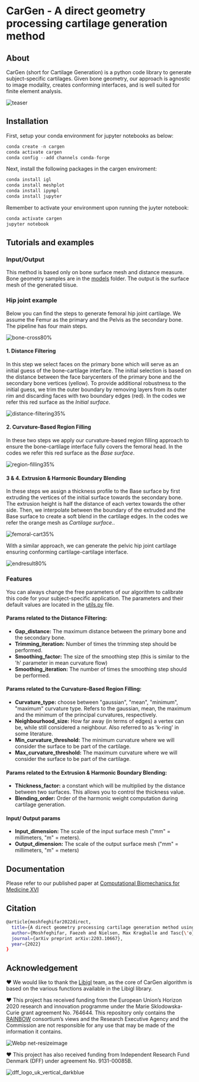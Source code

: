 # CarGen - A direct geometry processing cartilage generation method

## About
CarGen (short for Cartilage Generation) is a python code library to generate subject-specific cartilages. Given bone geometry, our approach is agnostic to image modality, creates conforming interfaces, and is well suited for finite element analysis.

![teaser](https://user-images.githubusercontent.com/45920627/135057084-0b40ceb5-3145-46fa-b604-250802aef935.png)

## Installation
First, setup your conda environment for jupyter notebooks as below: 
```python
conda create -n cargen
conda activate cargen
conda config --add channels conda-forge
```
Next, install the following packages in the cargen enviroment:
```python
conda install igl
conda install meshplot 
conda install ipympl
conda install jupyter
```
Remember to activate your environment upon running the juyter notebook: 
```python
conda activate cargen
jupyter notebook
```
## Tutorials and examples
### Input/Output
This method is based only on bone surface mesh and distance measure. Bone geometry samples are in the [models](https://github.com/diku-dk/CarGen/tree/main/models) folder. The output is the surface mesh of the generated tiisue.
### Hip joint example
Below you can find the steps to generate femoral hip joint cartilage. We assume the Femur as the primary and the Pelvis as the secondary bone. The pipeline has four main steps. 

![bone-cross80%](https://user-images.githubusercontent.com/45920627/135130157-4e5dd3de-42d7-4b0d-9ec2-9071c75f6a54.png)

#### 1. Distance Filtering
In this step we select faces on the primary bone which will serve as an initial guess of the bone-cartilage interface. The initial selection is based on the distance between the face barycenters of the primary bone and the secondary bone vertices (yellow). To provide additional robustness to the initial guess, we trim the outer boundary by removing layers from its outer rim and discarding faces with two boundary edges (red). In the codes we refer this red surface as the *Initial surface*.

![distance-filtering35%](https://user-images.githubusercontent.com/45920627/135129869-290442cc-44b4-452e-aaf1-eac81df6b5b8.gif)

#### 2. Curvature-Based Region Filling
In these two steps we apply our curvature-based region filling approach to ensure the bone-cartilage interface fully covers the femoral head. In the codes we refer this red surface as the *Base surface*.

![region-filling35%](https://user-images.githubusercontent.com/45920627/135134968-c81eeb51-1c54-4d78-92f6-eb91f246a1cc.gif)

#### 3 & 4. Extrusion & Harmonic Boundary Blending
In these steps we assign a thickness profile to the Base surface by first extruding the vertices of the initial surface towards the secondary bone. The extrusion height is half the distance of each vertex towards the other side. Then, we interpolate between the boundary of the extruded and the Base surface to create a soft blend in the cartilage edges. In the codes we refer the orange mesh as *Cartilage surface*..
 
![femoral-cart35%](https://user-images.githubusercontent.com/45920627/135140574-61ade660-5f89-45ba-8d53-610ee3ddf438.png)

With a similar approach, we can generate the pelvic hip joint cartilage ensuring conforming cartilage-cartilage interface.

![endresult80%](https://user-images.githubusercontent.com/45920627/135150788-6004667d-0248-4ecb-84b5-83595d26c62e.png)

### Features
You can always change the free parameters of our algorithm to calibrate this code for your subject-specific application. The parameters and their default values are located in the [utils.py](https://github.com/diku-dk/CarGen/blob/main/cargen/utils.py) file.
#### Params related to the Distance Filtering: 
* **Gap_distance:** The maximum distance between the primary bone and the secondary bone.
* **Trimming_iteration:** Number of times the trimming step should be performed.
* **Smoothing_factor:** The size of the smoothing step (this is similar to the 'h' parameter in mean curvature flow)
* **Smoothing_iteration:** The number of times the smoothing step should be performed.
#### Params related to the Curvature-Based Region Filling: 
* **Curvature_type:** choose between "gaussian", "mean", "minimum", "maximum" curvature type. Refers to the gaussian, mean, the maximum and the minimum of the principal curvatures, respectively.
* **Neighbourhood_size:** How far away (in terms of edges) a vertex can be, while still considered a neighbour. Also referred to as 'k-ring' in some literature.
* **Min_curvature_threshold:** The minimum curvature where we will consider the surface to be part of the cartilage.
* **Max_curvature_threshold:** The maximum curvature where we will consider the surface to be part of the cartilage.
#### Params related to the Extrusion & Harmonic Boundary Blending:
* **Thickness_factor:** a constant which will be multiplied by the distance between two surfaces. This allows you to 
control the thickness value.
* **Blending_order:** Order of the harmonic weight computation during cartilage generation.
#### Input/ Output params
* **Input_dimension:** The scale of the input surface mesh ("mm" = millimeters, "m" = meters).
* **Output_dimension:** The scale of the output surface mesh ("mm" = millimeters, "m" = meters)

## Documentation 
Please refer to our published paper at [Computational Biomechanics for Medicine XVI](https://cbm.mech.uwa.edu.au/CBM2021/index.html)
## Citation
```bash
@article{moshfeghifar2022direct,
  title={A direct geometry processing cartilage generation method using segmented bone models from datasets with poor cartilage visibility},
  author={Moshfeghifar, Faezeh and Nielsen, Max Kragballe and Tasc{\'o}n-Vidarte, Jos{\'e} D and Darkner, Sune and Erleben, Kenny},
  journal={arXiv preprint arXiv:2203.10667},
  year={2022}
}
```
## Acknowledgement 
❤️ We would like to thank the [Libigl](https://libigl.github.io) team, as the core of CarGen algorithm is based on the various functions available in the Libigl library.

❤️ This project has received funding from the European Union’s Horizon 2020 research and innovation programme under the Marie Sklodowska-Curie grant agreement No. 764644.
This repository only contains the [RAINBOW](https://rainbow.ku.dk) consortium’s views and the Research Executive Agency and the Commission are not responsible for any use that may be made of the information it contains.

![Webp net-resizeimage](https://user-images.githubusercontent.com/45920627/132510734-41c835fc-2502-4461-b3fd-770668d43c9d.jpg)

❤️ This project has also received funding from Independent Research Fund Denmark (DFF) under agreement No. 9131-00085B.

![dff_logo_uk_vertical_darkblue](https://user-images.githubusercontent.com/45920627/132513579-49a24905-bc53-43d5-a045-5370a7afc18a.png)
